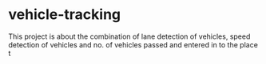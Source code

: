 # vehicle-tracking
This project is about the combination of lane detection of vehicles, speed detection of vehicles and no. of vehicles passed and entered in to the place
t
